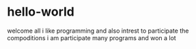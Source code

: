 # hello-world
welcome all
i like programming and also intrest to participate the compoditions 
i am participate many programs and won a lot
